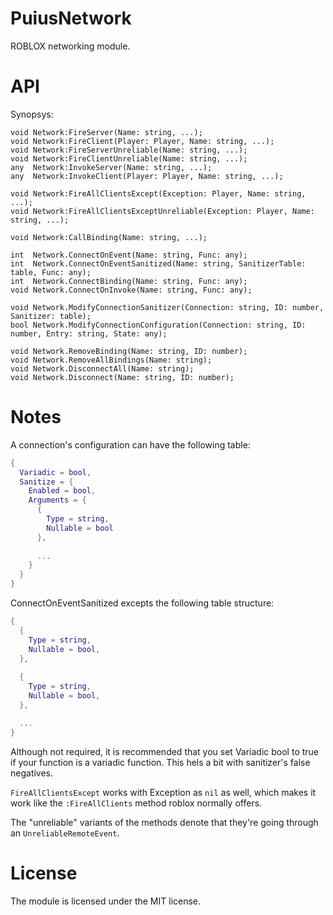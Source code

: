 # PuiusNetwork
ROBLOX networking module.

# API
Synopsys:
```luau
void Network:FireServer(Name: string, ...);
void Network:FireClient(Player: Player, Name: string, ...);
void Network:FireServerUnreliable(Name: string, ...);
void Network:FireClientUnreliable(Name: string, ...);
any  Network:InvokeServer(Name: string, ...);
any  Network:InvokeClient(Player: Player, Name: string, ...);

void Network:FireAllClientsExcept(Exception: Player, Name: string, ...);
void Network:FireAllClientsExceptUnreliable(Exception: Player, Name: string, ...);

void Network:CallBinding(Name: string, ...);

int  Network.ConnectOnEvent(Name: string, Func: any);
int  Network.ConnectOnEventSanitized(Name: string, SanitizerTable: table, Func: any);
int  Network.ConnectBinding(Name: string, Func: any);
void Network.ConnectOnInvoke(Name: string, Func: any);

void Network.ModifyConnectionSanitizer(Connection: string, ID: number, Sanitizer: table);
bool Network.ModifyConnectionConfiguration(Connection: string, ID: number, Entry: string, State: any);

void Network.RemoveBinding(Name: string, ID: number);
void Network.RemoveAllBindings(Name: string);
void Network.DisconnectAll(Name: string);
void Network.Disconnect(Name: string, ID: number);
```

# Notes
A connection's configuration can have the following table:
```lua
{
  Variadic = bool,
  Sanitize = {
    Enabled = bool,
    Arguments = {
      {
        Type = string,
        Nullable = bool
      },
      
      ...
    }
  }
}
```

ConnectOnEventSanitized excepts the following table structure:
```lua
{
  {
    Type = string,
    Nullable = bool,
  },
  
  {
    Type = string,
    Nullable = bool,
  },

  ...
}
```

Although not required, it is recommended that you set Variadic bool to true if your function is a variadic function. This hels a bit with sanitizer's false negatives.

`FireAllClientsExcept` works with Exception as `nil` as well, which makes it work like the `:FireAllClients` method roblox normally offers.

The "unreliable" variants of the methods denote that they're going through an `UnreliableRemoteEvent`.

# License
The module is licensed under the MIT license.
